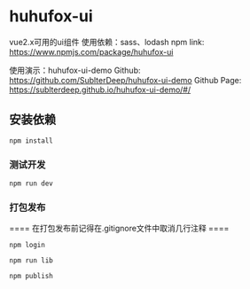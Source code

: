 # huhufox-ui

vue2.x可用的ui组件
使用依赖：sass、lodash
npm link: https://www.npmjs.com/package/huhufox-ui

使用演示：huhufox-ui-demo
Github: https://github.com/SublterDeep/huhufox-ui-demo
Github Page: https://sublterdeep.github.io/huhufox-ui-demo/#/

## 安装依赖
```
npm install
```

### 测试开发
```
npm run dev
```

### 打包发布
==== 在打包发布前记得在.gitignore文件中取消几行注释 ====
```
npm login

npm run lib

npm publish
```

